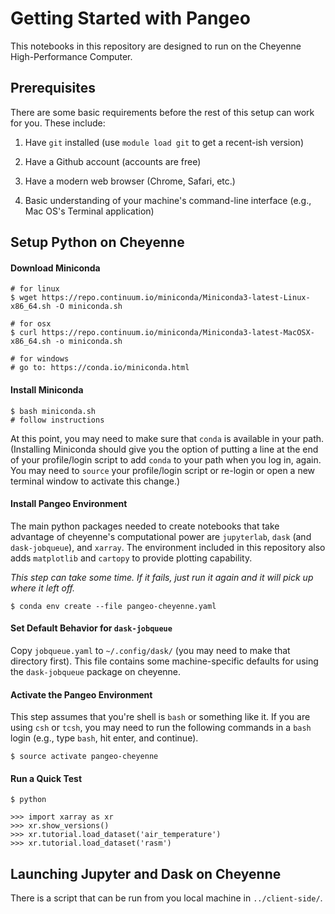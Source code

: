 Getting Started with Pangeo
===============

This notebooks in this repository are designed to run on the Cheyenne High-Performance Computer.

## Prerequisites

There are some basic requirements before the rest of this setup can work for you.  These include:

1. Have `git` installed (use `module load git` to get a recent-ish version)

1. Have a Github account (accounts are free)

1. Have a modern web browser (Chrome, Safari, etc.)

1. Basic understanding of your machine's command-line interface (e.g., Mac OS's Terminal application)

## Setup Python on Cheyenne

#### Download Miniconda

    # for linux
    $ wget https://repo.continuum.io/miniconda/Miniconda3-latest-Linux-x86_64.sh -O miniconda.sh

    # for osx
    $ curl https://repo.continuum.io/miniconda/Miniconda3-latest-MacOSX-x86_64.sh -o miniconda.sh

    # for windows
    # go to: https://conda.io/miniconda.html

#### Install Miniconda

    $ bash miniconda.sh
    # follow instructions

At this point, you may need to make sure that `conda` is available in your path.
(Installing Miniconda should give you the option of putting a line at the end of your profile/login script to add `conda` to your path when you log in, again.
You may need to `source` your profile/login script or re-login or open a new terminal window to activate this change.)

#### Install Pangeo Environment

The main python packages needed to create notebooks that take advantage of cheyenne's computational power are `jupyterlab`, `dask` (and `dask-jobqueue`), and `xarray`.
The environment included in this repository also adds `matplotlib` and `cartopy` to provide plotting capability.

*This step can take some time.  If it fails, just run it again and it will pick up where it left off.*

    $ conda env create --file pangeo-cheyenne.yaml

#### Set Default Behavior for `dask-jobqueue`

Copy `jobqueue.yaml` to `~/.config/dask/` (you may need to make that directory first).
This file contains some machine-specific defaults for using the `dask-jobqueue` package on cheyenne.

#### Activate the Pangeo Environment

This step assumes that you're shell is `bash` or something like it.
If you are using `csh` or `tcsh`, you may need to run the following commands in a `bash` login (e.g., type `bash`, hit enter, and continue).

    $ source activate pangeo-cheyenne

#### Run a Quick Test

    $ python

    >>> import xarray as xr
    >>> xr.show_versions()
    >>> xr.tutorial.load_dataset('air_temperature')
    >>> xr.tutorial.load_dataset('rasm')

## Launching Jupyter and Dask on Cheyenne

There is a script that can be run from you local machine in `../client-side/`.
